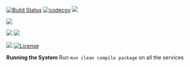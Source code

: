 [![Build Status](https://travis-ci.org/stackroute/ibm-wave6-censeosphere.svg?branch=v1.0.0)](https://travis-ci.org/stackroute/ibm-wave6-censeosphere)
[![codecov](https://codecov.io/gh/stackroute/ibm-wave6-censeosphere/branch/v1.0.0/graph/badge.svg)](https://codecov.io/gh/stackroute/ibm-wave6-censeosphere)
![](https://img.shields.io/codecov/c/github/stackroute/ibm-wave6-censeosphere/v1.0.0.svg?style=flat)

![](https://img.shields.io/github/issues/stackroute/ibm-wave6-censeosphere.svg?style=popout)

![](https://img.shields.io/github/contributors/stackroute/ibm-wave6-censeosphere.svg?style=popout)
![](https://img.shields.io/github/last-commit/stackroute/ibm-wave6-censeosphere/master.svg?style=popout)

![](https://img.shields.io/github/repo-size/stackroute/ibm-wave6-censeosphere.svg?style=popout)
[![License](https://img.shields.io/badge/License-Apache%202.0-blue.svg)](https://opensource.org/licenses/Apache-2.0)

****Running the System****
Run ```mvn clean compile package``` on all the services
